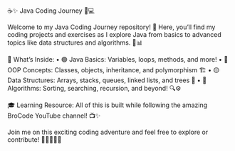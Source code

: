 ☕✨ Java Coding Journey 🚀💻

Welcome to my Java Coding Journey repository! 🌟 Here, you’ll find my coding projects and exercises as I explore Java from basics to advanced topics like data structures and algorithms. 🧩📊

📝 What’s Inside:
	•	🟢 Java Basics: Variables, loops, methods, and more!
	•	🔵 OOP Concepts: Classes, objects, inheritance, and polymorphism 🏗️
	•	🟡 Data Structures: Arrays, stacks, queues, linked lists, and trees 🌳
	•	🔴 Algorithms: Sorting, searching, recursion, and beyond! 🔍⚙️

🎓 Learning Resource:
All of this is built while following the amazing BroCode YouTube channel! 📺✨

Join me on this exciting coding adventure and feel free to explore or contribute! 🚀👨‍💻👩‍💻
